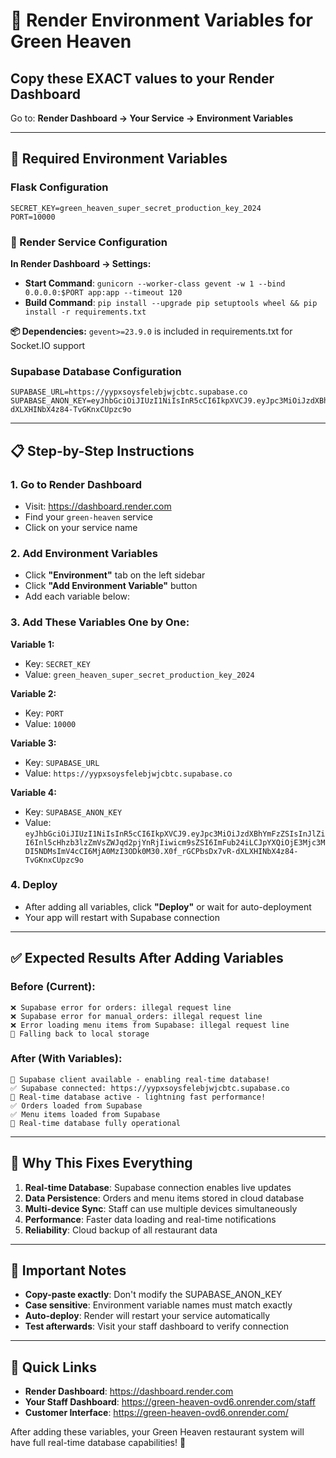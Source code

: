 # 🚀 Render Environment Variables for Green Heaven

## Copy these EXACT values to your Render Dashboard

Go to: **Render Dashboard → Your Service → Environment Variables**

---

## 🔑 Required Environment Variables

### Flask Configuration
```
SECRET_KEY=green_heaven_super_secret_production_key_2024
PORT=10000
```

### 🔧 Render Service Configuration
**In Render Dashboard → Settings:**
- **Start Command**: `gunicorn --worker-class gevent -w 1 --bind 0.0.0.0:$PORT app:app --timeout 120`
- **Build Command**: `pip install --upgrade pip setuptools wheel && pip install -r requirements.txt`

**📦 Dependencies:** `gevent>=23.9.0` is included in requirements.txt for Socket.IO support

### Supabase Database Configuration
```
SUPABASE_URL=https://yypxsoysfelebjwjcbtc.supabase.co
SUPABASE_ANON_KEY=eyJhbGciOiJIUzI1NiIsInR5cCI6IkpXVCJ9.eyJpc3MiOiJzdXBhYmFzZSIsInJlZiI6Inl5cHhzb3lzZmVsZWJqd2pjYnRjIiwicm9sZSI6ImFub24iLCJpYXQiOjE3Mjc3MDI5NDMsImV4cCI6MjA0MzI3ODk0M30.X0f_rGCPbsDx7vR-dXLXHINbX4z84-TvGKnxCUpzc9o
```

---

## 📋 Step-by-Step Instructions

### 1. Go to Render Dashboard
- Visit: https://dashboard.render.com
- Find your `green-heaven` service
- Click on your service name

### 2. Add Environment Variables
- Click **"Environment"** tab on the left sidebar
- Click **"Add Environment Variable"** button
- Add each variable below:

### 3. Add These Variables One by One:

**Variable 1:**
- Key: `SECRET_KEY`
- Value: `green_heaven_super_secret_production_key_2024`

**Variable 2:**
- Key: `PORT`
- Value: `10000`

**Variable 3:**
- Key: `SUPABASE_URL`
- Value: `https://yypxsoysfelebjwjcbtc.supabase.co`

**Variable 4:**
- Key: `SUPABASE_ANON_KEY`
- Value: `eyJhbGciOiJIUzI1NiIsInR5cCI6IkpXVCJ9.eyJpc3MiOiJzdXBhYmFzZSIsInJlZiI6Inl5cHhzb3lzZmVsZWJqd2pjYnRjIiwicm9sZSI6ImFub24iLCJpYXQiOjE3Mjc3MDI5NDMsImV4cCI6MjA0MzI3ODk0M30.X0f_rGCPbsDx7vR-dXLXHINbX4z84-TvGKnxCUpzc9o`

### 4. Deploy
- After adding all variables, click **"Deploy"** or wait for auto-deployment
- Your app will restart with Supabase connection

---

## ✅ Expected Results After Adding Variables

### Before (Current):
```
❌ Supabase error for orders: illegal request line
❌ Supabase error for manual_orders: illegal request line
❌ Error loading menu items from Supabase: illegal request line
📁 Falling back to local storage
```

### After (With Variables):
```
🚀 Supabase client available - enabling real-time database!
✅ Supabase connected: https://yypxsoysfelebjwjcbtc.supabase.co
🔄 Real-time database active - lightning fast performance!
✅ Orders loaded from Supabase
✅ Menu items loaded from Supabase
💾 Real-time database fully operational
```

---

## 🎯 Why This Fixes Everything

1. **Real-time Database**: Supabase connection enables live updates
2. **Data Persistence**: Orders and menu items stored in cloud database
3. **Multi-device Sync**: Staff can use multiple devices simultaneously
4. **Performance**: Faster data loading and real-time notifications
5. **Reliability**: Cloud backup of all restaurant data

---

## 🚨 Important Notes

- **Copy-paste exactly**: Don't modify the SUPABASE_ANON_KEY
- **Case sensitive**: Environment variable names must match exactly
- **Auto-deploy**: Render will restart your service automatically
- **Test afterwards**: Visit your staff dashboard to verify connection

---

## 🔗 Quick Links

- **Render Dashboard**: https://dashboard.render.com
- **Your Staff Dashboard**: https://green-heaven-ovd6.onrender.com/staff
- **Customer Interface**: https://green-heaven-ovd6.onrender.com/

After adding these variables, your Green Heaven restaurant system will have full real-time database capabilities! 🎉
